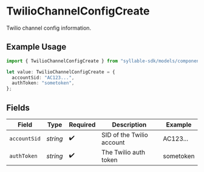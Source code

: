 # TwilioChannelConfigCreate

Twilio channel config information.

## Example Usage

```typescript
import { TwilioChannelConfigCreate } from "syllable-sdk/models/components";

let value: TwilioChannelConfigCreate = {
  accountSid: "AC123...",
  authToken: "sometoken",
};
```

## Fields

| Field                     | Type                      | Required                  | Description               | Example                   |
| ------------------------- | ------------------------- | ------------------------- | ------------------------- | ------------------------- |
| `accountSid`              | *string*                  | :heavy_check_mark:        | SID of the Twilio account | AC123...                  |
| `authToken`               | *string*                  | :heavy_check_mark:        | The Twilio auth token     | sometoken                 |